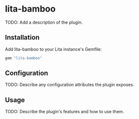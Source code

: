 # lita-bamboo

TODO: Add a description of the plugin.

## Installation

Add lita-bamboo to your Lita instance's Gemfile:

``` ruby
gem "lita-bamboo"
```

## Configuration

TODO: Describe any configuration attributes the plugin exposes.

## Usage

TODO: Describe the plugin's features and how to use them.
